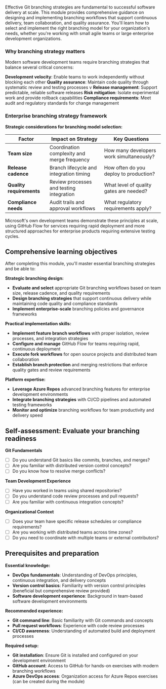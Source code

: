 Effective Git branching strategies are fundamental to successful software delivery at scale. This module provides comprehensive guidance on designing and implementing branching workflows that support continuous delivery, team collaboration, and quality assurance. You'll learn how to select and implement the right branching model for your organization's needs, whether you're working with small agile teams or large enterprise development organizations.

### Why branching strategy matters

Modern software development teams require branching strategies that balance several critical concerns:

**Development velocity**: Enable teams to work independently without blocking each other
**Quality assurance**: Maintain code quality through systematic review and testing processes v
**Release management**: Support predictable, reliable software releases
**Risk mitigation**: Isolate experimental work and provide rollback capabilities
**Compliance requirements**: Meet audit and regulatory standards for change management

### Enterprise branching strategy framework

**Strategic considerations for branching model selection:**

| **Factor**               | **Impact on Strategy**                      | **Key Questions**                        |
| ------------------------ | ------------------------------------------- | ---------------------------------------- |
| **Team size**            | Coordination complexity and merge frequency | How many developers work simultaneously? |
| **Release cadence**      | Branch lifecycle and integration timing     | How often do you deploy to production?   |
| **Quality requirements** | Review processes and testing integration    | What level of quality gates are needed?  |
| **Compliance needs**     | Audit trails and approval workflows         | What regulatory requirements apply?      |

Microsoft's own development teams demonstrate these principles at scale, using GitHub Flow for services requiring rapid deployment and more structured approaches for enterprise products requiring extensive testing cycles.

## Comprehensive learning objectives

After completing this module, you'll master essential branching strategies and be able to:

**Strategic branching design:**

- **Evaluate and select** appropriate Git branching workflows based on team size, release cadence, and quality requirements
- **Design branching strategies** that support continuous delivery while maintaining code quality and compliance standards
- **Implement enterprise-scale** branching policies and governance frameworks

**Practical implementation skills:**

- **Implement feature branch workflows** with proper isolation, review processes, and integration strategies
- **Configure and manage** GitHub Flow for teams requiring rapid, continuous deployment
- **Execute fork workflows** for open source projects and distributed team collaboration
- **Establish branch protection** and merging restrictions that enforce quality gates and review requirements

**Platform expertise:**

- **Leverage Azure Repos** advanced branching features for enterprise development environments
- **Integrate branching strategies** with CI/CD pipelines and automated testing frameworks
- **Monitor and optimize** branching workflows for team productivity and delivery speed

## Self-assessment: Evaluate your branching readiness

**Git Fundamentals**

- [ ] Do you understand Git basics like commits, branches, and merges?
- [ ] Are you familiar with distributed version control concepts?
- [ ] Do you know how to resolve merge conflicts?

**Team Development Experience**

- [ ] Have you worked in teams using shared repositories?
- [ ] Do you understand code review processes and pull requests?
- [ ] Are you familiar with continuous integration concepts?

**Organizational Context**

- [ ] Does your team have specific release schedules or compliance requirements?
- [ ] Are you working with distributed teams across time zones?
- [ ] Do you need to coordinate with multiple teams or external contributors?

## Prerequisites and preparation

**Essential knowledge:**

- **DevOps fundamentals**: Understanding of DevOps principles, continuous integration, and delivery concepts
- **Version control basics**: Familiarity with version control principles (beneficial but comprehensive review provided)
- **Software development experience**: Background in team-based software development environments

**Recommended experience:**

- **Git command line**: Basic familiarity with Git commands and concepts
- **Pull request workflows**: Experience with code review processes
- **CI/CD awareness**: Understanding of automated build and deployment processes

**Required setup:**

- **Git installation**: Ensure Git is installed and configured on your development environment
- **GitHub account**: Access to GitHub for hands-on exercises with modern branching workflows
- **Azure DevOps access**: Organization access for Azure Repos exercises (can be created during the module)
